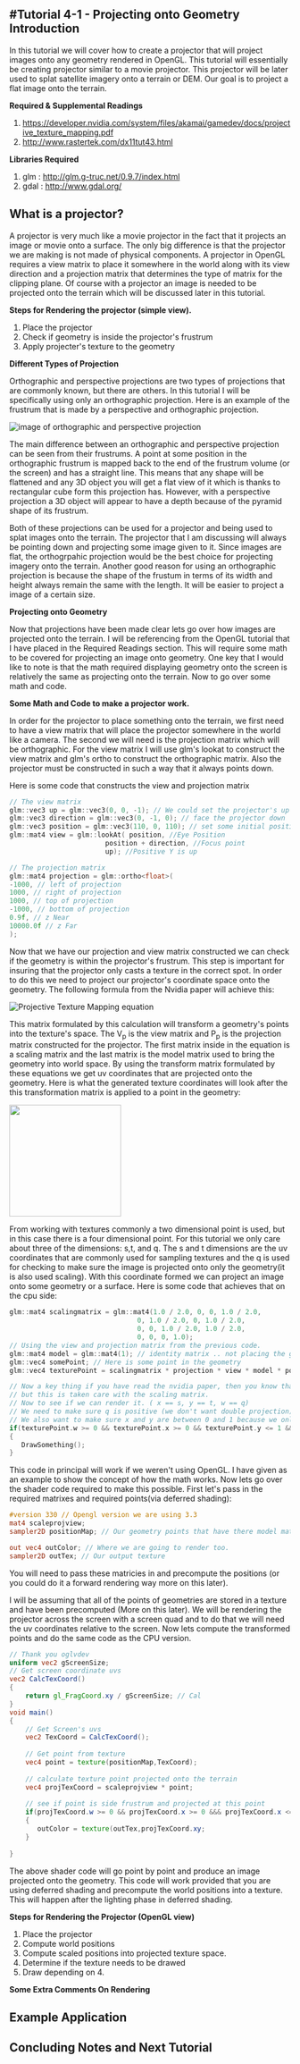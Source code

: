 #Tutorial 4-1 - Projecting onto Geometry
**Introduction**
----
In this tutorial we will cover how to create a projector that will project images onto any geometry rendered in OpenGL. This tutorial will essentially be creating projector similar to a movie projector. This projector will be later used to splat satellite imagery onto a terrain or DEM. Our goal is to project a flat image onto the terrain.

**Required & Supplemental Readings**

1. https://developer.nvidia.com/system/files/akamai/gamedev/docs/projective_texture_mapping.pdf
2. http://www.rastertek.com/dx11tut43.html

**Libraries Required**

1. glm : http://glm.g-truc.net/0.9.7/index.html
2. gdal : http://www.gdal.org/

**What is a projector?**
-----
A projector is very much like a movie projector in the fact that it projects an image or movie onto a surface. The only big difference is that the projector we are making is not made of physical components. A projector in OpenGL requires a view matrix to place it somewhere in the world along with its view direction and a projection matrix that determines the type of matrix for the clipping plane. Of course with a projector an image is needed to be projected onto the terrain which will be discussed later in this tutorial. 

**Steps for Rendering the projector (simple view).** 

1. Place the projector
2. Check if geometry is inside the projector's frustrum
3. Apply projecter's texture to the geometry

**Different Types of Projection**

Orthographic and perspective projections are two types of projections that are commonly known, but there are others. In this tutorial I will be specifically using only an orthographic projection. Here is an example of the frustrum that is made by a perspective and orthographic projection.

![image of orthographic and perspective projection](http://i.stack.imgur.com/zyGF1.gif)

The main difference between an orthographic and perspective projection can be seen from their frustrums. A point at some position in the orthographic frustrum is mapped back to the end of the frustrum volume (or the screen) and has a straight line. This means that any shape will be flattened and any 3D object you will get a flat view of it which is thanks to rectangular cube form this projection has. However, with a perspective projection  a 3D object will appear to have a depth because of the pyramid shape of its frustrum. 

Both of these projections can be used for a projector and being used to splat images onto the terrain. The projector that I am discussing will always be pointing down and projecting some image given to it. Since images are flat, the orthogrpahic projection would be the best choice for projecting imagery onto the terrain. Another good reason for using an orthographic projection is because the shape of the frustum in terms of its width and height always remain the same with the length. It will be easier to project a image of a certain size.

**Projecting onto Geometry**

Now that projections have been made clear lets go over how images are projected onto the terrain. I will be referencing from the OpenGL tutorial that I have placed in the Required Readings section. This will require some math to be covered for projecting an image onto geometry. One key that I would like to note is that the math required displaying geometry onto the screen is relatively the same as projecting onto the terrain. Now to go over some math and code.

**Some Math and Code to make a projector work.**

In order for the projector to place something onto the terrain, we first need to have a view matrix that will place the projector somewhere in the world like a camera. The second we will need is the projection matrix which will be orthographic. For the view matrix I will use glm's lookat to construct the view matrix and glm's ortho to construct the orthographic matrix. Also the projector must be constructed in such a way that it always points down.

Here is some code that constructs the view and projection matrix
```c++
// The view matrix
glm::vec3 up = glm::vec3(0, 0, -1); // We could set the projector's up to be (0,1,0), but then we would run into problems with glm.
glm::vec3 direction = glm::vec3(0, -1, 0); // face the projector down
glm::vec3 position = glm::vec3(110, 0, 110); // set some initial position
glm::mat4 view = glm::lookAt( position, //Eye Position
	                    position + direction, //Focus point
	                    up); //Positive Y is up

// The projection matrix
glm::mat4 projection = glm::ortho<float>(
-1000, // left of projection
1000, // right of projection
1000, // top of projection
-1000, // bottom of projection
0.9f, // z Near
10000.0f // z Far
);
```

Now that we have our projection and view matrix constructed we can check if the geometry is within the projector's frustrum. This step is important for insuring that the projector only casts a texture in the correct spot. In order to do this we need to project our projector's coordinate space onto the geometry. The following formula from the Nvidia paper will achieve this:

![Projective Texture Mapping equation](equation.png)

This matrix formulated by this calculation will transform a geometry's points into the texture's space. The V<sub>p</sub> is the view matrix and P<sub>p</sub> is the projection matrix constructed for the projector. The first matrix inside in the equation is a scaling matrix and the last matrix is the model matrix used to bring the geometry into world space. By using the transform matrix formulated by these equations we get uv coordinates that are projected onto the geometry. Here is what the generated texture coordinates will look after the this transformation matrix is applied to a point in the geometry: 

<img src="uvs.png" width="200">

From working with textures commonly a two dimensional point is used, but in this case there is a four dimensional point. For this tutorial we only care about three of the dimensions: s,t, and q. The s and t dimensions are the uv coordinates that are commonly used for sampling textures and the q is used for checking to make sure the image is projected onto only the geometry(it is also used scaling). With this coordinate formed we can project an image onto some geometry or a surface. Here is some code that achieves that on the cpu side:
```c++
glm::mat4 scalingmatrix = glm::mat4(1.0 / 2.0, 0, 0, 1.0 / 2.0,
	                            0, 1.0 / 2.0, 0, 1.0 / 2.0,
	                            0, 0, 1.0 / 2.0, 1.0 / 2.0,
	                            0, 0, 0, 1.0);
// Using the view and projection matrix from the previous code.
glm::mat4 model = glm::mat4(1); // identity matrix .. not placing the geometry point somewhere
glm::vec4 somePoint; // Here is some point in the geometry 
glm::vec4 texturePoint = scalingmatrix * projection * view * model * point;

// Now a key thing if you have read the nvidia paper, then you know that the point has to be scale with q
// but this is taken care with the scaling matrix.
// Now to see if we can render it. ( x == s, y == t, w == q) 
// We need to make sure q is positive (we don't want double projection) 
// We also want to make sure x and y are between 0 and 1 because we only want to draw inside the frustrum.
if(texturePoint.w >= 0 && texturePoint.x >= 0 && texturePoint.y <= 1 && texturePoint.x >= 0 && texturePoint.y <= 1)
{
   DrawSomething();
}
```

This code in principal will work if we weren't using OpenGL. I have given as an example to show the concept of how the math works. Now lets go over the shader code required to make this possible. First let's pass in the required matrixes and required points(via deferred shading):

```glsl
#version 330 // Opengl version we are using 3.3
mat4 scaleprojview; 
sampler2D positionMap; // Our geometry points that have there model matrix already applied (model * point)

out vec4 outColor; // Where we are going to render too.
sampler2D outTex; // Our output texture
```

You will need to pass these matricies in and precompute the positions (or you could do it a forward rendering way more on this later).  

I will be assuming that all of the points of geometries are stored in a texture and have been precomputed (More on this later). We will be rendering the projector across the screen with a screen quad and to do that we will need the uv coordinates relative to the screen. Now lets compute the transformed points and do the same code as the CPU version.

```glsl
// Thank you oglvdev
uniform vec2 gScreenSize;
// Get screen coordinate uvs
vec2 CalcTexCoord()
{
    return gl_FragCoord.xy / gScreenSize; // Cal
}
void main()
{
    // Get Screen's uvs
    vec2 TexCoord = CalcTexCoord();
    
    // Get point from texture
    vec4 point = texture(positionMap,TexCoord);
    
    // calculate texture point projected onto the terrain
    vec4 projTexCoord = scaleprojview * point;
    
    // see if point is side frustrum and projected at this point
    if(projTexCoord.w >= 0 && projTexCoord.x >= 0 &&& projTexCoord.x <= 1 && projTexCoord.y >= 0 &&& projTexCoord.y <= 1)
    {
       outColor = texture(outTex,projTexCoord.xy;
    }
    
}

```

The above shader code will go point by point and produce an image projected onto the geometry. This code will work provided that you are using deferred shading and precompute the world positions into a texture. This will happen after the lighting phase in deferred shading.

**Steps for Rendering the Projector (OpenGL view)**
1. Place the projector
2. Compute world positions 
3. Compute scaled positions into projected texture space.
4. Determine if the texture needs to be drawed
5. Draw depending on 4.

**Some Extra Comments On Rendering**


**Example Application**
----



**Concluding Notes and Next Tutorial**
-----
